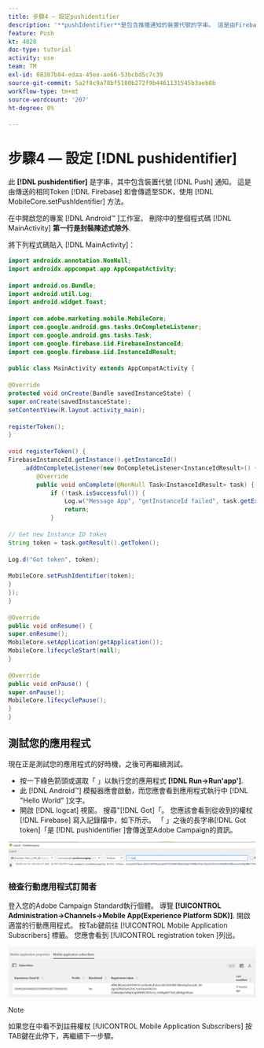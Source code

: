 ```yaml
---
title: 步驟4 — 設定pushidentifier
description: '**pushIdentifier**是包含推播通知的裝置代號的字串。 這是由Firebase傳送並使用MobileCore.setPushIdentifier方法傳遞至SDK的相同Token。'
feature: Push
kt: 4828
doc-type: tutorial
activity: use
team: TM
exl-id: 08387b84-edaa-45ee-ae66-53bcbd5c7c39
source-git-commit: 5a2f8c9a78bf5100b272f9b4461131545b3aeb8b
workflow-type: tm+mt
source-wordcount: '207'
ht-degree: 0%

---
```


# 步驟4 — 設定 [!DNL pushidentifier]

此 **[!DNL pushidentifier]** 是字串，其中包含裝置代號 [!DNL Push] 通知。 這是由傳送的相同Token [!DNL Firebase] 和會傳遞至SDK，使用 [!DNL MobileCore.setPushIdentifier] 方法。

在中開啟您的專案 [!DNL Android™ ]工作室。 刪除中的整個程式碼 [!DNL MainActivity] **第一行是封裝陳述式除外**.

將下列程式碼貼入 [!DNL MainActivity]：

<!--
Removed `{.line-numbers}` below
-->

```java
import androidx.annotation.NonNull;
import androidx.appcompat.app.AppCompatActivity;

import android.os.Bundle;
import android.util.Log;
import android.widget.Toast;

import com.adobe.marketing.mobile.MobileCore;
import com.google.android.gms.tasks.OnCompleteListener;
import com.google.android.gms.tasks.Task;
import com.google.firebase.iid.FirebaseInstanceId;
import com.google.firebase.iid.InstanceIdResult;

public class MainActivity extends AppCompatActivity {

@Override
protected void onCreate(Bundle savedInstanceState) {
super.onCreate(savedInstanceState);
setContentView(R.layout.activity_main);

registerToken();
}

void registerToken() {
FirebaseInstanceId.getInstance().getInstanceId()
    .addOnCompleteListener(new OnCompleteListener<InstanceIdResult>() {
        @Override
        public void onComplete(@NonNull Task<InstanceIdResult> task) {
            if (!task.isSuccessful()) {
                Log.w("Message App", "getInstanceId failed", task.getException());
                return;
            }

// Get new Instance ID token
String token = task.getResult().getToken();

Log.d("Got token", token);

MobileCore.setPushIdentifier(token);
}
});
}

@Override
public void onResume() {
super.onResume();
MobileCore.setApplication(getApplication());
MobileCore.lifecycleStart(null);
}

@Override
public void onPause() {
super.onPause();
MobileCore.lifecyclePause();
}
}
```

## 測試您的應用程式

現在正是測試您的應用程式的好時機，之後可再繼續測試。

* 按一下綠色箭頭或選取「 」以執行您的應用程式 **[!DNL Run->Run'app']**.
* 此 [!DNL Android™] 模擬器應會啟動，而您應會看到應用程式執行中 [!DNL "Hello World" ]文字。
* 開啟 [!DNL logcat] 視窗。 搜尋&quot;[!DNL Got]「。 您應該會看到從收到的權杖 [!DNL Firebase] 寫入記錄檔中，如下所示。 「 」之後的長字串[!DNL Got token]「是 [!DNL pushidentifier ]會傳送至Adobe Campaign的資訊。

![logcat-token](assets/logcat-got-token.PNG)

### 檢查行動應用程式訂閱者

登入您的Adobe Campaign Standard執行個體。
導覽 **[!UICONTROL Administration->Channels->Mobile App(Experience Platform SDK)]**. 開啟適當的行動應用程式。 按Tab鍵前往 [!UICONTROL Mobile Application Subscribers] 標籤。 您應會看到 [!UICONTROL registration token ]列出。

![行動應用程式訂閱者](assets/mobile-application-subscribers.PNG)

>[!NOTE]
>
>如果您在中看不到註冊權杖 [!UICONTROL Mobile Application Subscribers] 按TAB鍵在此停下，再繼續下一步驟。
